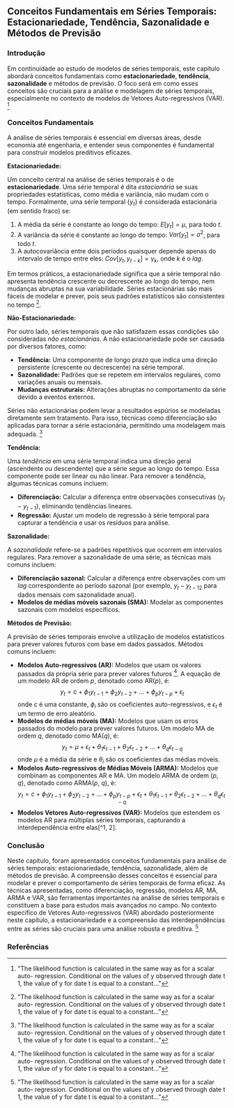 ## Conceitos Fundamentais em Séries Temporais: Estacionariedade, Tendência, Sazonalidade e Métodos de Previsão

### Introdução

Em continuidade ao estudo de modelos de séries temporais, este capítulo abordará conceitos fundamentais como **estacionariedade**, **tendência**, **sazonalidade** e métodos de previsão. O foco será em como esses conceitos são cruciais para a análise e modelagem de séries temporais, especialmente no contexto de modelos de Vetores Auto-regressivos (VAR). [^2]

### Conceitos Fundamentais

A análise de séries temporais é essencial em diversas áreas, desde economia até engenharia, e entender seus componentes é fundamental para construir modelos preditivos eficazes.

**Estacionariedade:**

Um conceito central na análise de séries temporais é o de **estacionariedade**. Uma série temporal é dita *estacionária* se suas propriedades estatísticas, como média e variância, não mudam com o tempo. Formalmente, uma série temporal $\{y_t\}$ é considerada estacionária (em sentido fraco) se:
1.  A média da série é constante ao longo do tempo: $E[y_t] = \mu$, para todo *t*.
2.  A variância da série é constante ao longo do tempo: $Var[y_t] = \sigma^2$, para todo *t*.
3.  A autocovariância entre dois períodos quaisquer depende apenas do intervalo de tempo entre eles: $Cov[y_t, y_{t-k}] = \gamma_k$, onde $k$ é o *lag*.

Em termos práticos, a estacionariedade significa que a série temporal não apresenta tendência crescente ou decrescente ao longo do tempo, nem mudanças abruptas na sua variabilidade. Séries estacionárias são mais fáceis de modelar e prever, pois seus padrões estatísticos são consistentes no tempo [^2].

**Não-Estacionariedade:**

Por outro lado, séries temporais que não satisfazem essas condições são consideradas *não estacionárias*. A não estacionariedade pode ser causada por diversos fatores, como:
*   **Tendência:** Uma componente de longo prazo que indica uma direção persistente (crescente ou decrescente) na série temporal.
*   **Sazonalidade:** Padrões que se repetem em intervalos regulares, como variações anuais ou mensais.
*   **Mudanças estruturais:** Alterações abruptas no comportamento da série devido a eventos externos.

Séries não estacionárias podem levar a resultados espúrios se modeladas diretamente sem tratamento. Para isso, técnicas como diferenciação são aplicadas para tornar a série estacionária, permitindo uma modelagem mais adequada. [^2]

**Tendência:**

Uma *tendência* em uma série temporal indica uma direção geral (ascendente ou descendente) que a série segue ao longo do tempo. Essa componente pode ser linear ou não linear. Para remover a tendência, algumas técnicas comuns incluem:
*   **Diferenciação:** Calcular a diferença entre observações consecutivas ($y_t - y_{t-1}$), eliminando tendências lineares.
*   **Regressão:** Ajustar um modelo de regressão à série temporal para capturar a tendência e usar os resíduos para análise.

**Sazonalidade:**

A *sazonalidade* refere-se a padrões repetitivos que ocorrem em intervalos regulares. Para remover a sazonalidade de uma série, as técnicas mais comuns incluem:
*   **Diferenciação sazonal:** Calcular a diferença entre observações com um *lag* correspondente ao período sazonal (por exemplo, $y_t - y_{t-12}$ para dados mensais com sazonalidade anual).
*   **Modelos de médias móveis sazonais (SMA):** Modelar as componentes sazonais com modelos específicos.

**Métodos de Previsão:**

A previsão de séries temporais envolve a utilização de modelos estatísticos para prever valores futuros com base em dados passados. Métodos comuns incluem:
*   **Modelos Auto-regressivos (AR):** Modelos que usam os valores passados da própria série para prever valores futuros [^2]. A equação de um modelo AR de ordem *p*, denotado como AR(*p*), é:
$$y_t = c + \phi_1 y_{t-1} + \phi_2 y_{t-2} + \dots + \phi_p y_{t-p} + \epsilon_t$$
onde *c* é uma constante, $\phi_i$ são os coeficientes auto-regressivos, e $\epsilon_t$ é um termo de erro aleatório.
*   **Modelos de médias móveis (MA):** Modelos que usam os erros passados do modelo para prever valores futuros. Um modelo MA de ordem *q*, denotado como MA(*q*), é:
$$y_t = \mu + \epsilon_t + \theta_1 \epsilon_{t-1} + \theta_2 \epsilon_{t-2} + \dots + \theta_q \epsilon_{t-q}$$
onde $\mu$ é a média da série e $\theta_i$ são os coeficientes das médias móveis.
*   **Modelos Auto-regressivos de Médias Móveis (ARMA):** Modelos que combinam as componentes AR e MA. Um modelo ARMA de ordem (*p*, *q*), denotado como ARMA(*p*, *q*), é:
$$y_t = c + \phi_1 y_{t-1} + \phi_2 y_{t-2} + \dots + \phi_p y_{t-p} + \epsilon_t + \theta_1 \epsilon_{t-1} + \theta_2 \epsilon_{t-2} + \dots + \theta_q \epsilon_{t-q}$$
*  **Modelos Vetores Auto-regressivos (VAR):** Modelos que estendem os modelos AR para múltiplas séries temporais, capturando a interdependência entre elas[^1, 2].

### Conclusão

Neste capítulo, foram apresentados conceitos fundamentais para análise de séries temporais: estacionariedade, tendência, sazonalidade, além de métodos de previsão. A compreensão desses conceitos é essencial para modelar e prever o comportamento de séries temporais de forma eficaz. As técnicas apresentadas, como diferenciação, regressão, modelos AR, MA, ARMA e VAR, são ferramentas importantes na análise de séries temporais e constituem a base para estudos mais avançados no campo. No contexto específico de Vetores Auto-regressivos (VAR) abordado posteriormente neste capítulo, a estacionariedade e a compreensão das interdependências entre as séries são cruciais para uma análise robusta e preditiva. [^2]

### Referências

[^1]:  "...a vector containing a constant term and p lags of each
of the elements of y..."
[^2]: "The likelihood function is calculated in the same way as for a scalar auto-
regression. Conditional on the values of y observed through date t 1, the value
of y for date t is equal to a constant..."
<!-- END -->
